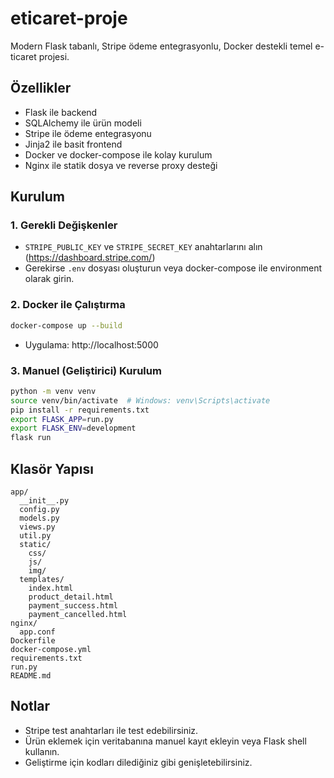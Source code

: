 # eticaret-proje

Modern Flask tabanlı, Stripe ödeme entegrasyonlu, Docker destekli temel e-ticaret projesi.

## Özellikler
- Flask ile backend
- SQLAlchemy ile ürün modeli
- Stripe ile ödeme entegrasyonu
- Jinja2 ile basit frontend
- Docker ve docker-compose ile kolay kurulum
- Nginx ile statik dosya ve reverse proxy desteği

## Kurulum

### 1. Gerekli Değişkenler
- `STRIPE_PUBLIC_KEY` ve `STRIPE_SECRET_KEY` anahtarlarını alın (https://dashboard.stripe.com/)
- Gerekirse `.env` dosyası oluşturun veya docker-compose ile environment olarak girin.

### 2. Docker ile Çalıştırma
```sh
docker-compose up --build
```
- Uygulama: http://localhost:5000

### 3. Manuel (Geliştirici) Kurulum
```sh
python -m venv venv
source venv/bin/activate  # Windows: venv\Scripts\activate
pip install -r requirements.txt
export FLASK_APP=run.py
export FLASK_ENV=development
flask run
```

## Klasör Yapısı
```
app/
  __init__.py
  config.py
  models.py
  views.py
  util.py
  static/
    css/
    js/
    img/
  templates/
    index.html
    product_detail.html
    payment_success.html
    payment_cancelled.html
nginx/
  app.conf
Dockerfile
docker-compose.yml
requirements.txt
run.py
README.md
```

## Notlar
- Stripe test anahtarları ile test edebilirsiniz.
- Ürün eklemek için veritabanına manuel kayıt ekleyin veya Flask shell kullanın.
- Geliştirme için kodları dilediğiniz gibi genişletebilirsiniz. 